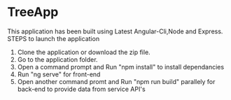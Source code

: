 # TreeApp
This application has been built using Latest Angular-Cli,Node and Express.
STEPS to launch the application
  1. Clone the application or download the zip file.
  2. Go to the application folder.
  3. Open a command prompt and Run "npm install" to install dependancies
  4. Run "ng serve" for front-end
  5. Open another command promt and Run "npm run build" parallely for back-end to provide data from service API's
